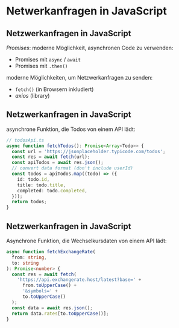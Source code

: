 # Netwerkanfragen in JavaScript

## Netzwerkanfragen in JavaScript

_Promises_: moderne Möglichkeit, asynchronen Code zu verwenden:

- Promises mit `async` / `await`
- Promises mit `.then()`

moderne Möglichkeiten, um Netzwerkanfragen zu senden:

- `fetch()` (in Browsern inkludiert)
- _axios_ (library)

## Netzwerkanfragen in JavaScript

asynchrone Funktion, die Todos von einem API lädt:

```ts
// todosApi.ts
async function fetchTodos(): Promise<Array<Todo>> {
  const url = 'https://jsonplaceholder.typicode.com/todos';
  const res = await fetch(url);
  const apiTodos = await res.json();
  // convert data format (don't include userId)
  const todos = apiTodos.map((todo) => ({
    id: todo.id,
    title: todo.title,
    completed: todo.completed,
  }));
  return todos;
}
```

## Netzwerkanfragen in JavaScript

Asynchrone Funktion, die Wechselkursdaten von einem API lädt:

```ts
async function fetchExchangeRate(
  from: string,
  to: string
): Promise<number> {
  const res = await fetch(
    'https://api.exchangerate.host/latest?base=' +
      from.toUpperCase() +
      '&symbols=' +
      to.toUpperCase()
  );
  const data = await res.json();
  return data.rates[to.toUpperCase()];
}
```
